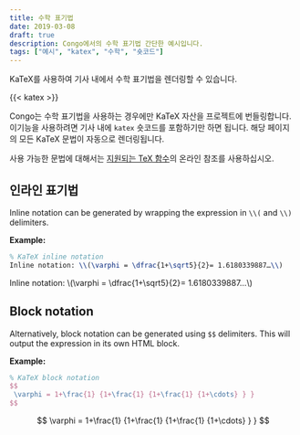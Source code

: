 ```yaml
---
title: 수학 표기법
date: 2019-03-08
draft: true
description: Congo에서의 수학 표기법 간단한 예시입니다.
tags: ["예시", "katex", "수학", "숏코드"]
---
```


KaTeX를 사용하여 기사 내에서 수학 표기법을 렌더링할 수 있습니다.

<!--more-->

{{< katex >}}

Congo는 수학 표기법을 사용하는 경우에만 KaTeX 자산을 프로젝트에 번들링합니다. 이기능을 사용하려면 기사 내에 `katex` 숏코드를 포함하기만 하면 됩니다. 해당 페이지의 모든 KaTeX 문법이 자동으로 렌더링됩니다.

사용 가능한 문법에 대해서는 [지원되는 TeX 함수](https://katex.org/docs/supported.html)의 온라인 참조를 사용하십시오.

## 인라인 표기법

Inline notation can be generated by wrapping the expression in `\\(` and `\\)` delimiters.

**Example:**

```tex
% KaTeX inline notation
Inline notation: \\(\varphi = \dfrac{1+\sqrt5}{2}= 1.6180339887…\\)
```

Inline notation: \\(\varphi = \dfrac{1+\sqrt5}{2}= 1.6180339887…\\)

## Block notation

Alternatively, block notation can be generated using `$$` delimiters. This will output the expression in its own HTML block.

**Example:**

```tex
% KaTeX block notation
$$
 \varphi = 1+\frac{1} {1+\frac{1} {1+\frac{1} {1+\cdots} } }
$$
```

$$
 \varphi = 1+\frac{1} {1+\frac{1} {1+\frac{1} {1+\cdots} } }
$$
